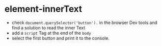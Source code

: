 # element-innerText

- check `document.querySelector('button').` in the browser Dev tools and find a solution to read the inner Text
- add a `script` Tag at the end of the `body`
- select the first button and print it to the console.
